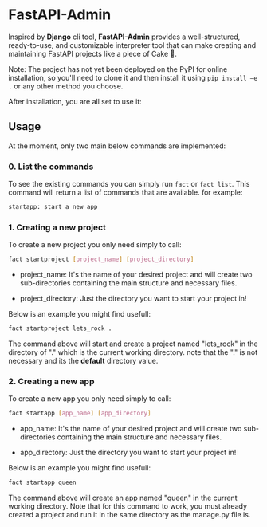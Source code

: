 # FastAPI-Admin

Inspired by **Django** cli tool, **FastAPI-Admin** provides a well-structured, ready-to-use, and customizable interpreter tool that can make creating and maintaining FastAPI projects like a piece of Cake 🍰.

Note: The project has not yet been deployed on the PyPI for online installation, so you'll need to clone it and then install it using `pip install —e .` or any other method you choose.

After installation, you are all set to use it:

## Usage

At the moment, only two main below commands are implemented:

### 0. List the commands

To see the existing commands you can simply run `fact` or `fact list`.
This command will return a list of commands that are available.
for example:

```python
startapp: start a new app
```

### 1. Creating a new project

To create a new project you only need simply to call:

```sh
fact startproject [project_name] [project_directory]
```

- project_name:
    It's the name of your desired project and will create two sub-directories containing the main structure and necessary files.

- project_directory:
    Just the directory you want to start your project in!

Below is an example you might find usefull:

```sh
fact startproject lets_rock .
```

The command above will start and create a project named "lets_rock" in the directory of "." which is the current working directory.
note that the "." is not necessary and its the **default** directory value.

### 2. Creating a new app

To create a new app you only need simply to call:

```sh
fact startapp [app_name] [app_directory]
```

- app_name:
    It's the name of your desired project and will create two sub-directories containing the main structure and necessary files.

- app_directory:
    Just the directory you want to start your project in!

Below is an example you might find usefull:

```sh
fact startapp queen 
```

The command above will create an app named "queen" in the current working directory.
Note that for this command to work, you must already created a project and run it in the same directory as the manage.py file is.
